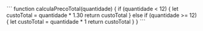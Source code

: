 ˋˋˋ
function calculaPrecoTotal(quantidade) {
    if (quantidade < 12) {
      let custoTotal = quantidade * 1.30
      return custoTotal
  } else if (quantidade >= 12) {
      let custoTotal = quantidade * 1
      return custoTotal
  }
}
ˋˋˋ